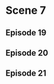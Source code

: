 # Scene 7

## Episode 19

<!--@include: ./episode19.md{3,}-->

## Episode 20

<!--@include: ./episode20.md{3,}-->

## Episode 21

<!--@include: ./episode21.md{3,}-->